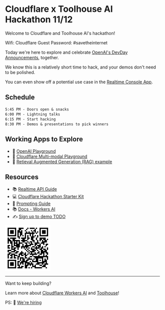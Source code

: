 # Cloudflare x Toolhouse AI Hackathon 11/12

Welcome to Cloudflare and Toolhouse AI's hackathon!

Wifi: Cloudflare Guest
Password: #savetheinternet

Today we're here to explore and celebrate [OpenAI's DevDay Announcements](https://openai.com/devday/), together.

We know this is a relatively short time to hack, and your demos don't need to be polished. 

You can even show off a potential use case in the [Realtime Console App](https://github.com/openai/openai-realtime-console).

## Schedule

```
5:45 PM - Doors open & snacks
6:00 PM - Lightning talks
6:15 PM - Start hacking
8:30 PM - Demos & presentations to pick winners
```

## Working Apps to Explore

- 🛝 [OpenAI Playground](https://platform.openai.com/playground/chat?models=gpt-4o)
- 🛝 [Cloudflare Multi-modal Playground](https://multi-modal.ai.cloudflare.com/)
- 🛝 [Retieval Augmented Generation (RAG) example](https://github.com/kristianfreeman/cloudflare-retrieval-augmented-generation-example)

## Resources

- 📚 [Realtime API Guide](https://platform.openai.com/docs/guides/realtime)
- 💻 [Cloudflare Hackathon Starter Kit](https://github.com/craigsdennis/hackathon-helper-workers-ai)
- 📕 [Prompting Guide](https://www.promptingguide.ai/)
- 📚 [Docs - Workers AI](https://developers.cloudflare.com/workers-ai)
- ✍️ [Sign up to demo TODO](TODO)

![qr code](qr.gif "This page")

---

Want to keep building?

Learn more about [Cloudflare Workers AI](https://ai.cloudflare.com/) and [Toolhouse](https://toolhouse.ai/)!

PS: 🤝 [We're hiring](https://www.cloudflare.com/careers/)
